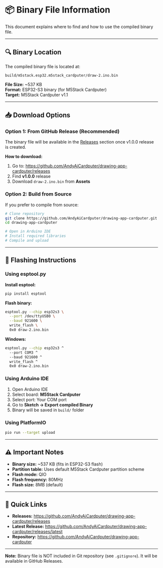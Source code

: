 # 📦 Binary File Information

This document explains where to find and how to use the compiled binary file.

---

## 🔍 Binary Location

The compiled binary file is located at:

```
build/m5stack.esp32.m5stack_cardputer/draw-2.ino.bin
```

**File Size:** ~537 KB  
**Format:** ESP32-S3 binary (for M5Stack Cardputer)  
**Target:** M5Stack Cardputer v1.1

---

## 📥 Download Options

### Option 1: From GitHub Release (Recommended)

The binary file will be available in the [Releases](https://github.com/AndyAiCardputer/drawing-app-cardputer/releases) section once v1.0.0 release is created.

**How to download:**
1. Go to: https://github.com/AndyAiCardputer/drawing-app-cardputer/releases
2. Find **v1.0.0** release
3. Download `draw-2.ino.bin` from **Assets**

### Option 2: Build from Source

If you prefer to compile from source:

```bash
# Clone repository
git clone https://github.com/AndyAiCardputer/drawing-app-cardputer.git
cd drawing-app-cardputer

# Open in Arduino IDE
# Install required libraries
# Compile and upload
```

---

## 🔧 Flashing Instructions

### Using esptool.py

**Install esptool:**
```bash
pip install esptool
```

**Flash binary:**
```bash
esptool.py --chip esp32s3 \
  --port /dev/ttyUSB0 \
  --baud 921600 \
  write_flash \
  0x0 draw-2.ino.bin
```

**Windows:**
```bash
esptool.py --chip esp32s3 ^
  --port COM3 ^
  --baud 921600 ^
  write_flash ^
  0x0 draw-2.ino.bin
```

### Using Arduino IDE

1. Open Arduino IDE
2. Select board: **M5Stack Cardputer**
3. Select port: Your COM port
4. Go to **Sketch → Export compiled Binary**
5. Binary will be saved in `build/` folder

### Using PlatformIO

```bash
pio run --target upload
```

---

## ⚠️ Important Notes

- **Binary size:** ~537 KB (fits in ESP32-S3 flash)
- **Partition table:** Uses default M5Stack Cardputer partition scheme
- **Flash mode:** QIO
- **Flash frequency:** 80MHz
- **Flash size:** 8MB (default)

---

## 🔗 Quick Links

- **Releases:** https://github.com/AndyAiCardputer/drawing-app-cardputer/releases
- **Latest Release:** https://github.com/AndyAiCardputer/drawing-app-cardputer/releases/latest
- **Repository:** https://github.com/AndyAiCardputer/drawing-app-cardputer

---

**Note:** Binary file is NOT included in Git repository (see `.gitignore`). It will be available in GitHub Releases.

